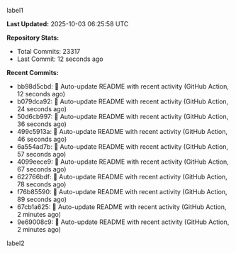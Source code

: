 
label1 
<!-- ACTIVITY_START -->
**Last Updated:** 2025-10-03 06:25:58 UTC

**Repository Stats:**
- Total Commits: 23317
- Last Commit: 12 seconds ago

**Recent Commits:**
- bb98d5cbd: 🤖 Auto-update README with recent activity (GitHub Action, 12 seconds ago)
- b079dca92: 🤖 Auto-update README with recent activity (GitHub Action, 24 seconds ago)
- 50d6cb997: 🤖 Auto-update README with recent activity (GitHub Action, 36 seconds ago)
- 499c5913a: 🤖 Auto-update README with recent activity (GitHub Action, 46 seconds ago)
- 6a554ad7b: 🤖 Auto-update README with recent activity (GitHub Action, 57 seconds ago)
- 4099eece9: 🤖 Auto-update README with recent activity (GitHub Action, 67 seconds ago)
- 622766bdf: 🤖 Auto-update README with recent activity (GitHub Action, 78 seconds ago)
- f76b85590: 🤖 Auto-update README with recent activity (GitHub Action, 89 seconds ago)
- 67cb1a625: 🤖 Auto-update README with recent activity (GitHub Action, 2 minutes ago)
- 9e69008c9: 🤖 Auto-update README with recent activity (GitHub Action, 2 minutes ago)
<!-- ACTIVITY_END -->

label2
